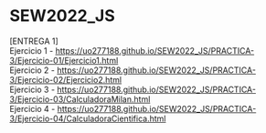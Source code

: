 # SEW2022_JS<br />
[ENTREGA 1]<br />
Ejercicio 1 - https://uo277188.github.io/SEW2022_JS/PRACTICA-3/Ejercicio-01/Ejercicio1.html<br />
Ejercicio 2 - https://uo277188.github.io/SEW2022_JS/PRACTICA-3/Ejercicio-02/Ejercicio2.html<br />
Ejercicio 3 - https://uo277188.github.io/SEW2022_JS/PRACTICA-3/Ejercicio-03/CalculadoraMilan.html<br />
Ejercicio 4 - https://uo277188.github.io/SEW2022_JS/PRACTICA-3/Ejercicio-04/CalculadoraCientifica.html<br />
